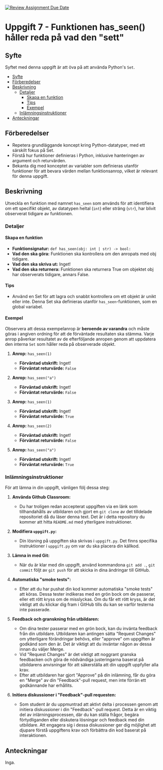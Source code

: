 [![Review Assignment Due Date](https://classroom.github.com/assets/deadline-readme-button-24ddc0f5d75046c5622901739e7c5dd533143b0c8e959d652212380cedb1ea36.svg)](https://classroom.github.com/a/fzml9kHJ)
# Uppgift 7 - Funktionen has_seen() håller reda på vad den "sett"

## <a name='Syfte'></a>Syfte

Syftet med denna uppgift är att öva på att använda Python's `Set`.

<!-- vscode-markdown-toc -->

- [Syfte](#Syfte)
- [Förberedelser](#Frberedelser)
- [Beskrivning](#Beskrivning)
  - [Detaljer](#Detaljer)
    - [Skapa en funktion](#Skapaenfunktion)
    - [Tips](#Tips)
    - [Exempel](#Exempel)
  - [Inlämningsinstruktioner](#Inlmningsinstruktioner)
- [Anteckningar](#Anteckningar)

<!-- vscode-markdown-toc-config
	numbering=false
	autoSave=true
	/vscode-markdown-toc-config -->
<!-- /vscode-markdown-toc -->

## <a name='Frberedelser'></a>Förberedelser

- Repetera grundläggande koncept kring Python-datatyper, med ett särskilt fokus
  på Set.
- Förstå hur funktioner definieras i Python, inklusive hanteringen av argument
  och returvärden.
- Bekanta dig med konceptet av variabler som definieras utanför funktioner för
  att bevara värden mellan funktionsanrop, vilket är relevant för denna uppgift.

## <a name='Beskrivning'></a>Beskrivning

Utveckla en funktion med namnet `has_seen` som används för att identifiera om ett
specifikt objekt, av datatypen heltal (`int`) eller sträng (`str`), har blivit
observerat tidigare av funktionen.

### <a name='Detaljer'></a>Detaljer

#### <a name='Skapaenfunktion'></a>Skapa en funktion

- **Funktionsignatur:** `def has_seen(obj: int | str) -> bool:`
- **Vad den ska göra:** Funktionen ska kontrollera om den anropats med obj
  tidigare.
- **Vad den ska skriva ut:** Inget!
- **Vad den ska returnera:** Funktionen ska returnera True om objektet obj har
  observerats tidigare, annars False.

#### <a name='Tips'></a>Tips

- Använd en Set för att lagra och snabbt kontrollera om ett objekt är unikt
  eller inte. Denna Set ska definieras utanför `has_seen`-funktionen, som en
  global variabel.

#### <a name='Exempel'></a>Exempel

Observera att dessa exempelanrop är **beroende av varandra** och måste göras i
angiven ordning för att de förväntade resultaten ska stämma. Varje anrop
påverkar resultatet av de efterföljande anropen genom att uppdatera den interna
`Set` som håller reda på observerade objekt.

1. **Anrop:** `has_seen(1)`

   - **Förväntad utskrift:** Inget!
   - **Förväntat returvärde:** `False`

2. **Anrop:** `has_seen("a")`

   - **Förväntad utskrift:** Inget!
   - **Förväntat returvärde:** `False`

3. **Anrop:** `has_seen(1)`

   - **Förväntad utskrift:** Inget!
   - **Förväntat returvärde:** `True`

4. **Anrop:** `has_seen(2)`

   - **Förväntad utskrift:** Inget!
   - **Förväntat returvärde:** `False`

5. **Anrop:** `has_seen("a")`
   - **Förväntad utskrift:** Inget!
   - **Förväntat returvärde:** `True`

### <a name='Inlmningsinstruktioner'></a>Inlämningsinstruktioner

För att lämna in din uppgift, vänligen följ dessa steg:

1. **Använda Github Classroom:**

   - Du har troligen redan accepterat uppgiften via en länk som tillhandahålls
     av utbildaren och gjort en `git clone` av det tilldelade repositoriet då du
     läser denna text. Det är i detta repository du kommer att hitta `README.md`
     med ytterligare instruktioner.

2. **Modifiera `uppgift.py`:**

   - Din lösning på uppgiften ska skrivas i `uppgift.py`. Det finns specifika
     instruktioner i `uppgift.py` om var du ska placera din källkod.

3. **Lämna in med Git:**

   - När du är klar med din uppgift, använd kommandona `git add .`, `git commit`
     följt av `git push` för att skicka in dina ändringar till GitHub.

4. **Automatiska "smoke tests":**

   - Efter att du har pushat din kod kommer automatiska "smoke tests" att köras.
     Dessa tester indikeras med en grön bock om de passerar, eller ett rött
     kryss om de misslyckas. Om du får ett rött kryss, är det viktigt att du
     klickar dig fram i GitHub tills du kan se varför testerna inte passerade.

5. **Feedback och granskning från utbildaren:**

   - Om dina tester passerar med en grön bock, kan du invänta feedback från din
     utbildare. Utbildaren kan antingen sätta "Request Changes" om ytterligare
     förändringar behövs, eller "approve" om uppgiften är godkänd som den är.
     Det är viktigt att du inväntar någon av dessa innan du väljer Merge.
   - Vid "Request Changes" är det viktigt att noggrant granska feedbacken och
     göra de nödvändiga justeringarna baserat på utbildarens anvisningar för att
     säkerställa att din uppgift uppfyller alla krav.
   - Efter att utbildaren har gjort "Approve" på din inlämning, får du göra en
     "Merge" av din "Feedback"-pull request, men inte förrän ett godkännande har
     erhållits.

6. **Initiera diskussioner i "Feedback"-pull requesten:**

   - Som student är du uppmuntrad att aktivt delta i processen genom att
     initiera diskussioner i din "Feedback"-pull request. Detta är en viktig del
     av inlärningsprocessen, där du kan ställa frågor, begära förtydliganden
     eller diskutera lösningar och feedback med din utbildare. Att engagera sig
     i dessa diskussioner ger dig möjlighet att djupare förstå uppgiftens krav
     och förbättra din kod baserat på interaktionen.

## <a name='Anteckningar'></a>Anteckningar

Inga.
